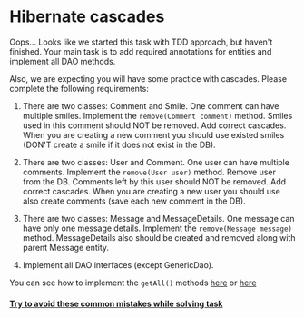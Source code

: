 # Hibernate cascades

Oops... Looks like we started this task with TDD approach, but haven't finished. 
Your main task is to add required annotations for entities and implement all DAO methods.

Also, we are expecting you will have some practice with cascades. Please complete the following requirements:

1. There are two classes: Comment and Smile. One comment can have multiple smiles. 
Implement the `remove(Comment comment)` method. Smiles used in this comment should NOT be removed.
Add correct cascades. When you are creating a new comment you should use existed smiles 
(DON'T create a smile if it does not exist in the DB).

1. There are two classes: User and Comment. One user can have multiple comments. 
Implement the `remove(User user)` method. Remove user from the DB.
Comments left by this user should NOT be removed.
Add correct cascades. When you are creating a new user you should use also create comments 
(save each new comment in the DB).

1. There are two classes: Message and MessageDetails. One message can have only one message details.
Implement the `remove(Message message)` method. MessageDetails also should be created and removed along with parent 
Message entity.

1. Implement all DAO interfaces (except GenericDao).

You can see how to implement the `getAll()` methods [here](https://youtu.be/AhSEx44RhOM) or [here](https://www.tutorialspoint.com/hibernate/hibernate_query_language.htm)

#### [Try to avoid these common mistakes while solving task](https://mate-academy.github.io/jv-program-common-mistakes/hibernate/cascades/cascades_checklist)
